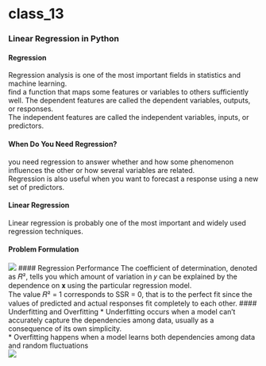 # class_13
### Linear Regression in Python
#### Regression
Regression analysis is one of the most important fields in statistics and machine learning. 
<br>
find a function that maps some features or variables to others sufficiently well.
The dependent features are called the dependent variables, outputs, or responses.
<br>
The independent features are called the independent variables, inputs, or predictors.

#### When Do You Need Regression?
you need regression to answer whether and how some phenomenon influences the other or how several variables are related. 
<br>
Regression is also useful when you want to forecast a response using a new set of predictors. 
#### Linear Regression
Linear regression is probably one of the most important and widely used regression techniques.
#### Problem Formulation
<img src='https://image.slidesharecdn.com/linearlogisticregressiononspark-170119124155/95/implementation-of-linear-regression-and-logistic-regression-on-spark-4-638.jpg?cb=1598789500'/>
#### Regression Performance
The coefficient of determination, denoted as 𝑅², tells you which amount of variation in 𝑦 can be explained by the dependence on 𝐱 using the particular regression model. 
<br>
The value 𝑅² = 1 corresponds to SSR = 0, that is to the perfect fit since the values of predicted and actual responses fit completely to each other.
#### Underfitting and Overfitting
* Underfitting occurs when a model can’t accurately capture the dependencies among data, usually as a consequence of its own simplicity. 
<br>
* Overfitting happens when a model learns both dependencies among data and random fluctuations
<br>
<img src='https://www.researchgate.net/publication/339680577/figure/fig2/AS:865364518924290@1583330387982/llustration-of-the-underfitting-overfitting-issue-on-a-simple-regression-case-Data.png'/>

  
